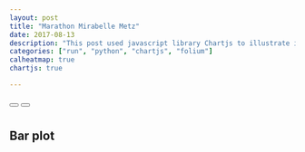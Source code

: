 ```yaml
---
layout: post
title: "Marathon Mirabelle Metz"
date: 2017-08-13
description: "This post used javascript library Chartjs to illustrate interactively the statistics of a running activity"
categories: ["run", "python", "chartjs", "folium"]
calheatmap: true
chartjs: true

---
```


<div id="cal-heatmap"></div>
<button id="example-c-PreviousDomain-selector" style="margin-bottom: 10px;" class="btn"><i class="icon icon-chevron-left"></i></button>
<button id="example-c-NextDomain-selector" style="margin-bottom: 10px;" class="btn"><i class="icon icon-chevron-right"></i></button>
<script type="text/javascript">
    var data_steps_heat = {{ site.data.marathon.marathon.heatmap_km | jsonify }}
	var cal = new CalHeatMap();
    cal.init({
        start: new Date(2017, 5, 1, 1), // January, 1st 2000
        range: 4,
        domain: "month",
        subDomain: "day",
        nextSelector: "#example-c-NextDomain-selector",
        previousSelector: "#example-c-PreviousDomain-selector",
        data: data_steps_heat,
        legend: [3, 5, 10, 20],
        legendColors: ["#ecf5e2", "#232181"]
    });
</script>

## Bar plot

<canvas id="barChart" width="400" height="200"></canvas>
<script>
var steps_day = {{ site.data.marathon.marathon.weekday | jsonify }}
var ctx = document.getElementById("barChart").getContext('2d');
var barChart = new Chart(ctx, {
    type: 'bar',
    data: {
        labels: steps_day.index,
        datasets: [{
            label: 'Scatter Dataset',
            fill:false,
            showLine: false,
            borderColor: '#FFB0C1',
            backgroundColor: '#FF6384',
            data: steps_day.Trains
        },{
            label: 'Scatter Dataset',
            fill:false,
            showLine: false,
            borderColor: '#9AD0F5',
            backgroundColor: '#36A2EB',
            data: steps_day.Kilometers
        },{
            label: 'Scatter Dataset',
            fill:false,
            showLine: false,
            data: steps_day.Speed
        }
        ]
    },
    options: {
        responsive: true,
                    legend: {
                        position: 'top',
                    },
                    title: {
                        display: true,
                        text: 'Chart.js Bar Chart'
                    }
    }
});
</script>

<canvas id="barChartMonth" width="400" height="200"></canvas>
<script>
var steps_month = {{ site.data.marathon.marathon.week | jsonify }}
var ctx = document.getElementById("barChartMonth").getContext('2d');
var barChartMonth = new Chart(ctx, {
    type: 'bar',
    data: {
        labels: steps_month.index,
        datasets: [{
            label: 'Scatter Dataset',
            fill:false,
            showLine: false,
            data: steps_month.Speed
        }]
    },
    options: {
        responsive: true,
                    legend: {
                        position: 'top',
                    },
                    title: {
                        display: true,
                        text: 'Chart.js Bar Chart'
                    }
    }
});
</script>
